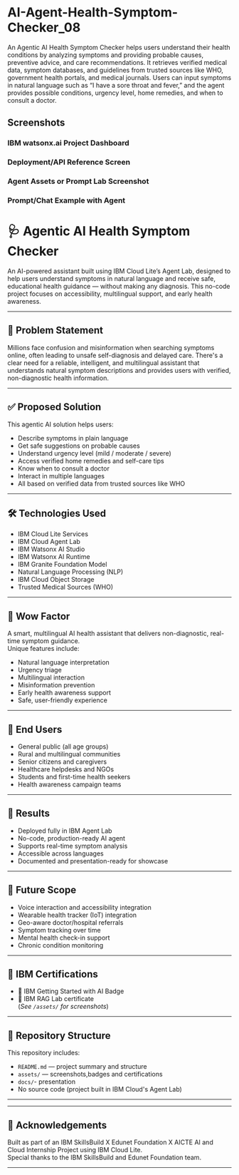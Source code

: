 # AI-Agent-Health-Symptom-Checker_08
 An Agentic AI Health Symptom Checker helps users understand their health conditions 
by analyzing symptoms and providing probable causes, preventive advice, and care recommendations. 
It retrieves verified medical data, symptom databases, and guidelines from trusted sources like WHO, 
government health portals, and medical journals. 
Users can input symptoms in natural language such as “I have a sore throat and fever,” and the agent 
provides possible conditions, urgency level, home remedies, and when to consult a doctor. 
## Screenshots

### IBM watsonx.ai Project Dashboard


### Deployment/API Reference Screen


### Agent Assets or Prompt Lab Screenshot


### Prompt/Chat Example with Agent

# 🩺 Agentic AI Health Symptom Checker

An AI-powered assistant built using IBM Cloud Lite’s Agent Lab, designed to help users understand symptoms in natural language and receive safe, educational health guidance — without making any diagnosis. This no-code project focuses on accessibility, multilingual support, and early health awareness.

---

## 📌 Problem Statement

Millions face confusion and misinformation when searching symptoms online, often leading to unsafe self-diagnosis and delayed care. There's a clear need for a reliable, intelligent, and multilingual assistant that understands natural symptom descriptions and provides users with verified, non-diagnostic health information.

---

## ✅ Proposed Solution

This agentic AI solution helps users:
- Describe symptoms in plain language  
- Get safe suggestions on probable causes  
- Understand urgency level (mild / moderate / severe)  
- Access verified home remedies and self-care tips  
- Know when to consult a doctor  
- Interact in multiple languages  
- All based on verified data from trusted sources like WHO

---

## 🛠️ Technologies Used

- IBM Cloud Lite Services  
- IBM Cloud Agent Lab   
- IBM Watsonx AI Studio  
- IBM Watsonx AI Runtime  
- IBM Granite Foundation Model  
- Natural Language Processing (NLP)  
- IBM Cloud Object Storage  
- Trusted Medical Sources (WHO)

---

## 🌟 Wow Factor

A smart, multilingual AI health assistant that delivers non-diagnostic, real-time symptom guidance.  
Unique features include:
- Natural language interpretation  
- Urgency triage  
- Multilingual interaction  
- Misinformation prevention  
- Early health awareness support  
- Safe, user-friendly experience  

---

## 👥 End Users

- General public (all age groups)  
- Rural and multilingual communities  
- Senior citizens and caregivers  
- Healthcare helpdesks and NGOs  
- Students and first-time health seekers  
- Health awareness campaign teams  

---

## 🧪 Results

- Deployed fully in IBM Agent Lab  
- No-code, production-ready AI agent  
- Supports real-time symptom analysis  
- Accessible across languages  
- Documented and presentation-ready for showcase

---

## 🚀 Future Scope

- Voice interaction and accessibility integration  
- Wearable health tracker (IoT) integration  
- Geo-aware doctor/hospital referrals  
- Symptom tracking over time  
- Mental health check-in support  
- Chronic condition monitoring

---

## 📜 IBM Certifications

- 🏅 IBM Getting Started with AI Badge 
- 🏅 IBM RAG Lab certificate  
(*See `/assets/` for screenshots*)

---

## 📂 Repository Structure

This repository includes:
- `README.md` — project summary and structure  
- `assets/` — screenshots,badges and certifications
- `docs/`- presentation 
- No source code (project built in IBM Cloud's Agent Lab)

---



---

## 🙏 Acknowledgements

Built as part of an IBM SkillsBuild X Edunet Foundation X AICTE AI and Cloud Internship Project using IBM Cloud Lite.  
Special thanks to the IBM SkillsBuild and Edunet Foundation team.

---


 
 

